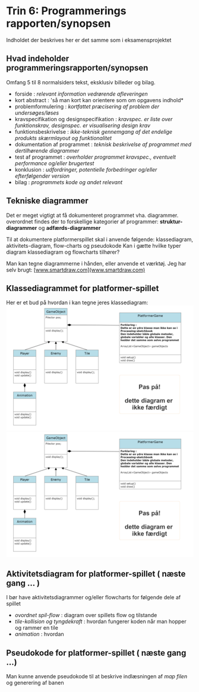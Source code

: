 # Trin 6: Programmerings rapporten/synopsen 

Indholdet der beskrives her er det samme som i eksamensprojektet

## Hvad indeholder programmeringsrapporten/synopsen

Omfang 5 til 8 normalsiders tekst, eksklusiv billeder og bilag.

- forside : *relevant information vedrørende afleveringen*
- kort abstract : 'så man kort kan orientere som om opgavens indhold*
- problemformulering : *kortfattet præcisering af problem der undersøges/løses*
- kravspecifikation og designspecifikation : *kravspec. er liste over funktionskrav, designspec. er visualisering design krav*
- funktionsbeskrivelse : *ikke-teknisk gennemgang af det endelige produkts skærmlayout og funktionalitet*
- dokumentation af programmet : *teknisk beskrivelse af programmet med dertilhørende diagrammer*
- test af programmet : *overholder programmet kravspec., eventuelt performance og/eller brugertest*
- konklusion : *udfordringer, potentielle forbedringer og/eller efterfølgender version*
- bilag : *programmets kode og andet relevant*

## Tekniske diagrammer 

Det er meget vigtigt at få dokumenteret programmet vha. diagrammer. overordnet findes der to forskellige kategorier af programmer:
**struktur-diagrammer** og **adfærds-diagrammer**

Til at dokumentere platformerspillet skal i anvende følgende: klassediagram, aktivitets-diagram, flow-charts og pseudokode
Kan i gætte hvilke typer diagram klassediagram og flowcharts tilhører?

Man kan tegne diagrammerne i hånden, eller anvende et værktøj. Jeg har selv brugt: 
[www.smartdraw.com](www.smartdraw.com)

## Klassediagrammet for platformer-spillet 

Her er et bud på hvordan i kan tegne jeres klassediagram:
![klassediagram](klasseDiagram.png)
<img src="klasseDiagram.png" alt= “” width="value" height="value">

## Aktivitetsdiagram for platformer-spillet ( næste gang ... )

I bør have aktivitetsdiagrammer og/eller flowcharts for følgende dele af spillet

- *ovordnet spil-flow* : diagram over spillets flow og tilstande 
- *tile-kollision og tyngdekraft* : hvordan fungerer koden når man hopper og rammer en tile
- *animation* : hvordan 

## Pseudokode for platformer-spillet ( næste gang ...)

Man kunne anvende pseudokode til at beskrive indlæsningen af *map filen* og generering af banen